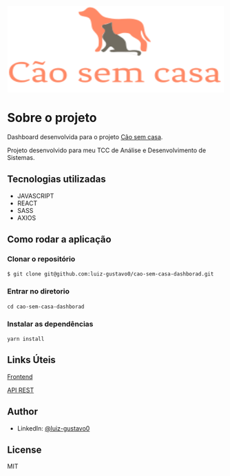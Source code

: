 <p style="text-align: center">
<img src='src/assets/logo-header.svg' alt='Imagem de um cachorro e um gato' width='100%' height='200' />
</p>

# Sobre o projeto

Dashboard desenvolvida para o projeto [Cão sem casa](https://github.com/luiz-gustavo0/cao-sem-casa-frontend).

Projeto desenvolvido para meu TCC de Análise e Desenvolvimento de Sistemas.

## Tecnologias utilizadas

- JAVASCRIPT
- REACT
- SASS
- AXIOS

## Como rodar a aplicação

### Clonar o repositório

```
$ git clone git@github.com:luiz-gustavo0/cao-sem-casa-dashborad.git
```

### Entrar no diretorio

```
cd cao-sem-casa-dashborad
```

### Instalar as dependências

```
yarn install
```

## Links Úteis
[Frontend](https://github.com/luiz-gustavo0/cao-sem-casa-frontend)

[API REST](https://github.com/luiz-gustavo0/cao-sem-casa-backend)

## Author

- LinkedIn: [@luiz-gustavo0](https://www.linkedin.com/in/luiz-gustavo0/)

## License

MIT
